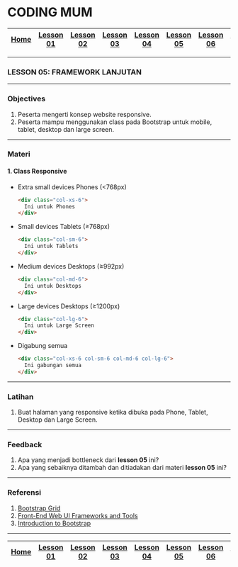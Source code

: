 # CODING MUM

| [Home][0] | [Lesson 01][1] | [Lesson 02][2] | [Lesson 03][3] | [Lesson 04][4] | [Lesson 05][5] | [Lesson 06][6] | [Lesson 07][7] | [Presentation][8] |
|:---------:|:--------------:|:--------------:|:--------------:|:--------------:|:--------------:|:--------------------:|:--------------:|:-----------------:|

---

### LESSON 05: FRAMEWORK LANJUTAN

---

### Objectives
1. Peserta mengerti konsep website responsive.
2. Peserta mampu menggunakan class pada Bootstrap untuk mobile, tablet, desktop dan large screen.

---

### Materi

#### 1. Class Responsive
* Extra small devices Phones (<768px)
  ```html
  <div class="col-xs-6">
    Ini untuk Phones
  </div>
  ```
* Small devices Tablets (≥768px)
  ```html
  <div class="col-sm-6">
    Ini untuk Tablets
  </div>
  ```
* Medium devices Desktops (≥992px)
  ```html
  <div class="col-md-6">
    Ini untuk Desktops
  </div>
  ```
* Large devices Desktops (≥1200px)
  ```html
  <div class="col-lg-6">
    Ini untuk Large Screen
  </div>
  ```
* Digabung semua
  ```html
  <div class="col-xs-6 col-sm-6 col-md-6 col-lg-6">
    Ini gabungan semua
  </div>
  ```

---

### Latihan
1. Buat halaman yang responsive ketika dibuka pada Phone, Tablet, Desktop dan Large Screen.

---

### Feedback
1. Apa yang menjadi bottleneck dari **lesson 05** ini?
2. Apa yang sebaiknya ditambah dan ditiadakan dari materi **lesson 05** ini?

---

### Referensi
1. [Bootstrap Grid](http://getbootstrap.com/css/#grid "Bootstrap Grid")
2. [Front-End Web UI Frameworks and Tools](https://www.coursera.org/learn/web-frameworks "Front-End Web UI Frameworks and Tools")
2. [Introduction to Bootstrap](https://www.edx.org/course/introduction-bootstrap-tutorial-microsoft-dev203x-2 "Introduction to Bootstrap")

---

| [Home][0] | [Lesson 01][1] | [Lesson 02][2] | [Lesson 03][3] | [Lesson 04][4] | [Lesson 05][5] | [Lesson 06][6] | [Lesson 07][7] | [Presentation][8] |
|:---------:|:--------------:|:--------------:|:--------------:|:--------------:|:--------------:|:--------------------:|:--------------:|:-----------------:|

[0]: README.md "Home"
[1]: lesson-01.md "Internet dan Web Development"
[2]: lesson-02.md "Pengenalan HTML dan CSS"
[3]: lesson-03.md "Pembahasan Lebih Rinci Tentang HTML"
[4]: lesson-04.md "Pembahasan Lebih Rinci Tentang CSS"
[5]: lesson-05.md "Framework Bootstrap"
[6]: lesson-06.md "Personal Project"
[7]: lesson-07.md "Domain, Hosting dan GitHub"
[8]: lesson-08.md "Presentation"
